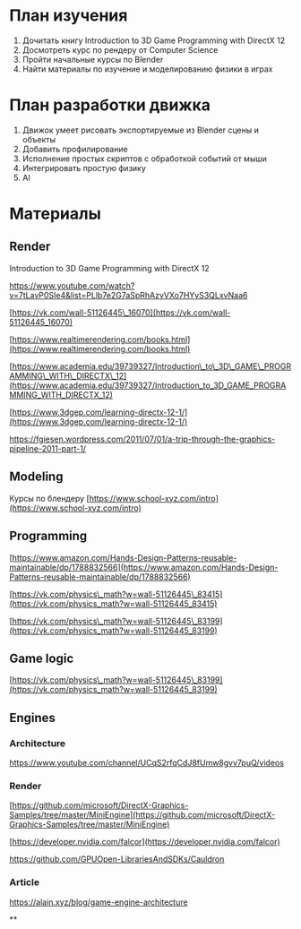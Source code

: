 # План изучения 

1.  Дочитать книгу Introduction to 3D Game Programming with DirectX 12    
2.  Досмотреть курс по рендеру от Computer Science     
3.  Пройти начальные курсы по Blender     
4.  Найти материалы по изучение и моделированию физики в играх
  

# План разработки движка 

1.  Движок умеет рисовать экспортируемые из Blender сцены и объекты    
2.  Добавить профилирование     
3.  Исполнение простых скриптов с обработкой событий от мыши     
4.  Интегрировать простую физику    
5.  AI
    

# Материалы 

## Render

Introduction to 3D Game Programming with DirectX 12 

https://www.youtube.com/watch?v=7tLavP0SIe4&list=PLlb7e2G7aSpRhAzyVXo7HYyS3QLxvNaa6

[https://vk.com/wall-51126445\_16070](https://vk.com/wall-51126445_16070)

[https://www.realtimerendering.com/books.html](https://www.realtimerendering.com/books.html)

[https://www.academia.edu/39739327/Introduction\_to\_3D\_GAME\_PROGRAMMING\_WITH\_DIRECTX\_12](https://www.academia.edu/39739327/Introduction_to_3D_GAME_PROGRAMMING_WITH_DIRECTX_12)

[https://www.3dgep.com/learning-directx-12-1/](https://www.3dgep.com/learning-directx-12-1/)

https://fgiesen.wordpress.com/2011/07/01/a-trip-through-the-graphics-pipeline-2011-part-1/

## Modeling

Курсы по блендеру [https://www.school-xyz.com/intro](https://www.school-xyz.com/intro)

  

## Programming

[https://www.amazon.com/Hands-Design-Patterns-reusable-maintainable/dp/1788832566](https://www.amazon.com/Hands-Design-Patterns-reusable-maintainable/dp/1788832566)

[https://vk.com/physics\_math?w=wall-51126445\_83415](https://vk.com/physics_math?w=wall-51126445_83415)

[https://vk.com/physics\_math?w=wall-51126445\_83199](https://vk.com/physics_math?w=wall-51126445_83199)

  

## Game logic 

[https://vk.com/physics\_math?w=wall-51126445\_83199](https://vk.com/physics_math?w=wall-51126445_83199)

  

## Engines 

### Architecture 

https://www.youtube.com/channel/UCqS2rfqCdJ8fUmw8gvv7puQ/videos

### Render 

[https://github.com/microsoft/DirectX-Graphics-Samples/tree/master/MiniEngine](https://github.com/microsoft/DirectX-Graphics-Samples/tree/master/MiniEngine)

[https://developer.nvidia.com/falcor](https://developer.nvidia.com/falcor)

https://github.com/GPUOpen-LibrariesAndSDKs/Cauldron

  

### Article 

https://alain.xyz/blog/game-engine-architecture

**